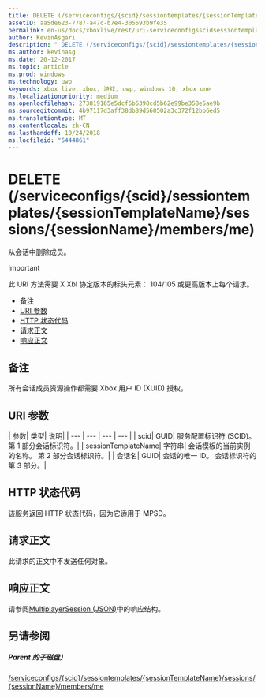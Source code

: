 ```yaml
---
title: DELETE (/serviceconfigs/{scid}/sessiontemplates/{sessionTemplateName}/sessions/{sessionName}/members/me)
assetID: aa5de623-7787-a47c-b7e4-305693b9fe35
permalink: en-us/docs/xboxlive/rest/uri-serviceconfigsscidsessiontemplatessessiontemplatenamesessionssessionnamemembersmedelete.html
author: KevinAsgari
description: " DELETE (/serviceconfigs/{scid}/sessiontemplates/{sessionTemplateName}/sessions/{sessionName}/members/me)"
ms.author: kevinasg
ms.date: 20-12-2017
ms.topic: article
ms.prod: windows
ms.technology: uwp
keywords: xbox live, xbox, 游戏, uwp, windows 10, xbox one
ms.localizationpriority: medium
ms.openlocfilehash: 273819165e5dcf6b6398cd5b62e99be358e5ae9b
ms.sourcegitcommit: 4b97117d3aff38db89d560502a3c372f12bb6ed5
ms.translationtype: MT
ms.contentlocale: zh-CN
ms.lasthandoff: 10/24/2018
ms.locfileid: "5444861"
---
```

# <a name="delete-serviceconfigsscidsessiontemplatessessiontemplatenamesessionssessionnamemembersme"></a>DELETE (/serviceconfigs/{scid}/sessiontemplates/{sessionTemplateName}/sessions/{sessionName}/members/me)
从会话中删除成员。

> [!IMPORTANT]
> 此 URI 方法需要 X Xbl 协定版本的标头元素： 104/105 或更高版本上每个请求。

  * [备注](#ID4ET)
  * [URI 参数](#ID4E3)
  * [HTTP 状态代码](#ID4EHB)
  * [请求正文](#ID4ENB)
  * [响应正文](#ID4EYB)

<a id="ID4ET"></a>


## <a name="remarks"></a>备注
所有会话成员资源操作都需要 Xbox 用户 ID (XUID) 授权。  
<a id="ID4E3"></a>


## <a name="uri-parameters"></a>URI 参数

| 参数| 类型| 说明|
| --- | --- | --- | --- |
| scid| GUID| 服务配置标识符 (SCID)。 第 1 部分会话标识符。|
| sessionTemplateName| 字符串| 会话模板的当前实例的名称。 第 2 部分会话标识符。|
| 会话名| GUID| 会话的唯一 ID。 会话标识符的第 3 部分。|

<a id="ID4EHB"></a>


## <a name="http-status-codes"></a>HTTP 状态代码
该服务返回 HTTP 状态代码，因为它适用于 MPSD。  
<a id="ID4ENB"></a>


## <a name="request-body"></a>请求正文

此请求的正文中不发送任何对象。

<a id="ID4EYB"></a>


## <a name="response-body"></a>响应正文
请参阅[MultiplayerSession (JSON)](../../json/json-multiplayersession.md)中的响应结构。  
<a id="ID4EBC"></a>


## <a name="see-also"></a>另请参阅

<a id="ID4EDC"></a>


##### <a name="parent"></a>Parent 的子磁盘）

[/serviceconfigs/{scid}/sessiontemplates/{sessionTemplateName}/sessions/{sessionName}/members/me](uri-serviceconfigsscidsessiontemplatessessiontemplatenamesessionssessionnamemembersme.md)
